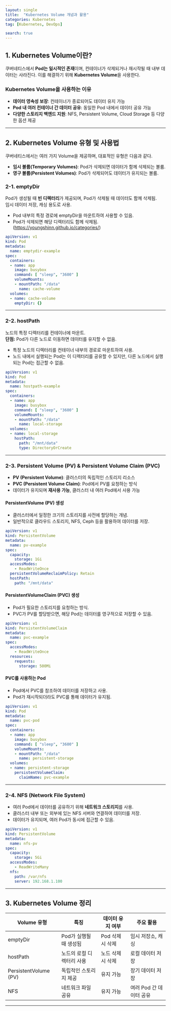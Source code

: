 ```yaml
---
layout: single
title:  "Kubernetes Volume 개념과 활용"
categories: Kubernetes
tag: [Kubernetes, DevOps]

search: true
---
```


## **1. Kubernetes Volume이란?**

쿠버네티스에서 **Pod는 일시적인 존재**이며, 컨테이너가 삭제되거나 재시작될 때 내부 데이터는 사라진다. 이를 해결하기 위해 **Kubernetes Volume**을 사용한다.

### **Kubernetes Volume을 사용하는 이유**
- **데이터 영속성 보장**: 컨테이너가 종료되어도 데이터 유지 가능
- **Pod 내 여러 컨테이너 간 데이터 공유**: 동일한 Pod 내에서 데이터 공유 가능
- **다양한 스토리지 백엔드 지원**: NFS, Persistent Volume, Cloud Storage 등 다양한 옵션 제공

---

## **2. Kubernetes Volume 유형 및 사용법**

쿠버네티스에서는 여러 가지 Volume을 제공하며, 대표적인 유형은 다음과 같다.

- **임시 볼륨(Temporary Volumes)**: Pod가 삭제되면 데이터가 함께 삭제되는 볼륨.
- **영구 볼륨(Persistent Volumes)**: Pod가 삭제되어도 데이터가 유지되는 볼륨.

### **2-1. emptyDir**
Pod가 생성될 때 **빈 디렉터리**가 제공되며, Pod가 삭제될 때 데이터도 함께 삭제됨.  
임시 데이터 저장, 캐싱 용도로 사용.

- Pod 내부의 특정 경로에 emptyDir을 마운트하여 사용할 수 있음.
- Pod가 삭제되면 해당 디렉터리도 함께 삭제됨.
(https://youngshinn.github.io/categories/)
```yaml
apiVersion: v1
kind: Pod
metadata:
  name: emptydir-example
spec:
  containers:
  - name: app
    image: busybox
    command: [ "sleep", "3600" ]
    volumeMounts:
    - mountPath: "/data"
      name: cache-volume
  volumes:
  - name: cache-volume
    emptyDir: {}
```
---

### **2-2. hostPath**
노드의 특정 디렉터리를 컨테이너에 마운트.  
**단점:** Pod가 다른 노드로 이동하면 데이터를 유지할 수 없음.

- 특정 노드의 디렉터리를 컨테이너 내부의 경로로 마운트하여 사용.
- 노드 내에서 실행되는 Pod는 이 디렉터리를 공유할 수 있지만, 다른 노드에서 실행되는 Pod는 접근할 수 없음.

```yaml
apiVersion: v1
kind: Pod
metadata:
  name: hostpath-example
spec:
  containers:
  - name: app
    image: busybox
    command: [ "sleep", "3600" ]
    volumeMounts:
    - mountPath: "/data"
      name: local-storage
  volumes:
  - name: local-storage
    hostPath:
      path: "/mnt/data"
      type: DirectoryOrCreate
```
---

### **2-3. Persistent Volume (PV) & Persistent Volume Claim (PVC)**
- **PV (Persistent Volume)**: 클러스터의 독립적인 스토리지 리소스
- **PVC (Persistent Volume Claim)**: Pod에서 PV를 요청하는 방식
- 데이터가 유지되며 **재사용 가능**, 클러스터 내 여러 Pod에서 사용 가능

#### **PersistentVolume (PV) 생성**
- 클러스터에서 일정한 크기의 스토리지를 사전에 할당하는 개념.
- 일반적으로 클라우드 스토리지, NFS, Ceph 등을 활용하여 데이터를 저장.

```yaml
apiVersion: v1
kind: PersistentVolume
metadata:
  name: pv-example
spec:
  capacity:
    storage: 1Gi
  accessModes:
    - ReadWriteOnce
  persistentVolumeReclaimPolicy: Retain
  hostPath:
    path: "/mnt/data"
```
#### **PersistentVolumeClaim (PVC) 생성**
- Pod가 필요한 스토리지를 요청하는 방식.
- PVC가 PV를 할당받으면, 해당 Pod는 데이터를 영구적으로 저장할 수 있음.

```yaml
apiVersion: v1
kind: PersistentVolumeClaim
metadata:
  name: pvc-example
spec:
  accessModes:
    - ReadWriteOnce
  resources:
    requests:
      storage: 500Mi
```
#### **PVC를 사용하는 Pod**
- Pod에서 PVC를 참조하여 데이터를 저장하고 사용.
- Pod가 재시작되더라도 PVC를 통해 데이터가 유지됨.

```yaml
apiVersion: v1
kind: Pod
metadata:
  name: pvc-pod
spec:
  containers:
  - name: app
    image: busybox
    command: [ "sleep", "3600" ]
    volumeMounts:
    - mountPath: "/data"
      name: persistent-storage
  volumes:
  - name: persistent-storage
    persistentVolumeClaim:
      claimName: pvc-example
```
---

### **2-4. NFS (Network File System)**
- 여러 Pod에서 데이터를 공유하기 위해 **네트워크 스토리지**를 사용.
- 클러스터 내부 또는 외부에 있는 NFS 서버와 연결하여 데이터를 저장.
- 데이터가 유지되며, 여러 Pod가 동시에 접근할 수 있음.

```yaml
apiVersion: v1
kind: PersistentVolume
metadata:
  name: nfs-pv
spec:
  capacity:
    storage: 5Gi
  accessModes:
    - ReadWriteMany
  nfs:
    path: /var/nfs
    server: 192.168.1.100
```
---

## **3. Kubernetes Volume 정리**

| Volume 유형  | 특징  | 데이터 유지 여부  | 주요 활용 |
|-------------|------|--------------|------------|
| emptyDir | Pod가 실행될 때 생성됨 | Pod 삭제 시 삭제 | 임시 저장소, 캐싱 |
| hostPath | 노드의 로컬 디렉터리 사용 | 노드 삭제 시 삭제 | 로컬 데이터 저장 |
| PersistentVolume (PV) | 독립적인 스토리지 제공 | 유지 가능 | 장기 데이터 저장 |
| NFS | 네트워크 파일 공유 | 유지 가능 | 여러 Pod 간 데이터 공유 |

---
